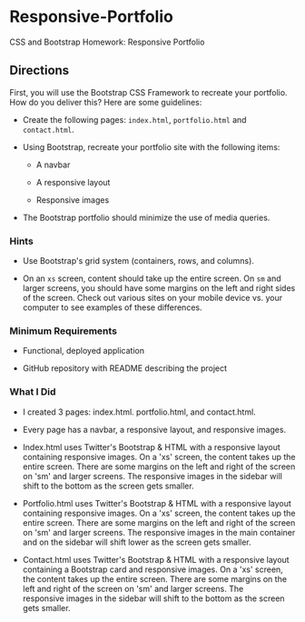 # Responsive-Portfolio
CSS and Bootstrap Homework: Responsive Portfolio

## Directions

First, you will use the Bootstrap CSS Framework to recreate your portfolio. How do you deliver this? Here are some guidelines:

* Create the following pages: `index.html`, `portfolio.html` and `contact.html`.

* Using Bootstrap, recreate your portfolio site with the following items:

   * A navbar

   * A responsive layout

   * Responsive images

* The Bootstrap portfolio should minimize the use of media queries.


### Hints

* Use Bootstrap's grid system (containers, rows, and columns).

* On an `xs` screen, content should take up the entire screen. On `sm` and larger screens, you should have some margins on the left and right sides of the screen. Check out various sites on your mobile device vs. your computer to see examples of these differences.


### Minimum Requirements

* Functional, deployed application

* GitHub repository with README describing the project

### What I Did

* I created 3 pages: index.html. portfolio.html, and contact.html.

* Every page has a navbar, a responsive layout, and responsive images. 

* Index.html uses Twitter's Bootstrap & HTML with a responsive layout containing responsive images. On a 'xs' screen, the content takes up the entire screen. There are some margins on the left and right of the screen on 'sm' and larger screens. The responsive images in the sidebar will shift to the bottom as the screen gets smaller. 

* Portfolio.html uses Twitter's Bootstrap & HTML with a responsive layout containing responsive images. On a 'xs' screen, the content takes up the entire screen. There are some margins on the left and right of the screen on 'sm' and larger screens. The responsive images in the main container and on the sidebar will shift lower as the screen gets smaller.   

* Contact.html uses Twitter's Bootstrap & HTML with a responsive layout containing a Bootstrap card and responsive images. On a 'xs' screen, the content takes up the entire screen. There are some margins on the left and right of the screen on 'sm' and larger screens. The responsive images in the sidebar will shift to the bottom as the screen gets smaller.   
